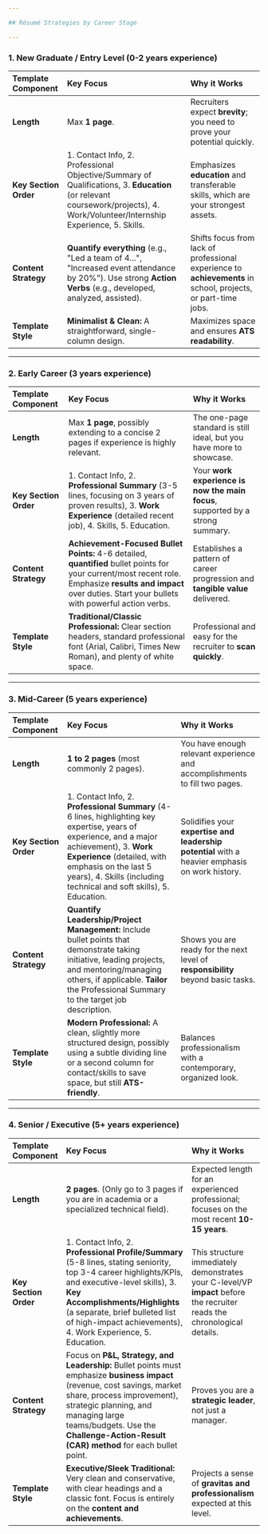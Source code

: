 ```yaml
---

## Résumé Strategies by Career Stage

---
```


### 1. New Graduate / Entry Level (0-2 years experience)

| Template Component | Key Focus | Why it Works |
| :--- | :--- | :--- |
| **Length** | Max **1 page**. | Recruiters expect **brevity**; you need to prove your potential quickly. |
| **Key Section Order** | 1. Contact Info, 2. Professional Objective/Summary of Qualifications, 3. **Education** (or relevant coursework/projects), 4. Work/Volunteer/Internship Experience, 5. Skills. | Emphasizes **education** and transferable skills, which are your strongest assets. |
| **Content Strategy** | **Quantify everything** (e.g., "Led a team of 4...", "Increased event attendance by 20%"). Use strong **Action Verbs** (e.g., developed, analyzed, assisted). | Shifts focus from lack of professional experience to **achievements** in school, projects, or part-time jobs. |
| **Template Style** | **Minimalist & Clean:** A straightforward, single-column design. | Maximizes space and ensures **ATS readability**. |

---

### 2. Early Career (3 years experience)

| Template Component | Key Focus | Why it Works |
| :--- | :--- | :--- |
| **Length** | Max **1 page**, possibly extending to a concise 2 pages if experience is highly relevant. | The one-page standard is still ideal, but you have more to showcase. |
| **Key Section Order** | 1. Contact Info, 2. **Professional Summary** (3-5 lines, focusing on 3 years of proven results), 3. **Work Experience** (detailed recent job), 4. Skills, 5. Education. | Your **work experience is now the main focus**, supported by a strong summary. |
| **Content Strategy** | **Achievement-Focused Bullet Points:** 4-6 detailed, **quantified** bullet points for your current/most recent role. Emphasize **results and impact** over duties. Start your bullets with powerful action verbs. | Establishes a pattern of career progression and **tangible value** delivered. |
| **Template Style** | **Traditional/Classic Professional:** Clear section headers, standard professional font (Arial, Calibri, Times New Roman), and plenty of white space. | Professional and easy for the recruiter to **scan quickly**. |

---

### 3. Mid-Career (5 years experience)

| Template Component | Key Focus | Why it Works |
| :--- | :--- | :--- |
| **Length** | **1 to 2 pages** (most commonly 2 pages). | You have enough relevant experience and accomplishments to fill two pages. |
| **Key Section Order** | 1. Contact Info, 2. **Professional Summary** (4-6 lines, highlighting key expertise, years of experience, and a major achievement), 3. **Work Experience** (detailed, with emphasis on the last 5 years), 4. Skills (including technical and soft skills), 5. Education. | Solidifies your **expertise and leadership potential** with a heavier emphasis on work history. |
| **Content Strategy** | **Quantify Leadership/Project Management:** Include bullet points that demonstrate taking initiative, leading projects, and mentoring/managing others, if applicable. **Tailor** the Professional Summary to the target job description. | Shows you are ready for the next level of **responsibility** beyond basic tasks. |
| **Template Style** | **Modern Professional:** A clean, slightly more structured design, possibly using a subtle dividing line or a second column for contact/skills to save space, but still **ATS-friendly**. | Balances professionalism with a contemporary, organized look. |

---

### 4. Senior / Executive (5+ years experience)

| Template Component | Key Focus | Why it Works |
| :--- | :--- | :--- |
| **Length** | **2 pages**. (Only go to 3 pages if you are in academia or a specialized technical field). | Expected length for an experienced professional; focuses on the most recent **10-15 years**. |
| **Key Section Order** | 1. Contact Info, 2. **Professional Profile/Summary** (5-8 lines, stating seniority, top 3-4 career highlights/KPIs, and executive-level skills), 3. **Key Accomplishments/Highlights** (a separate, brief bulleted list of high-impact achievements), 4. Work Experience, 5. Education. | This structure immediately demonstrates your C-level/VP **impact** before the recruiter reads the chronological details. |
| **Content Strategy** | Focus on **P&L, Strategy, and Leadership:** Bullet points must emphasize **business impact** (revenue, cost savings, market share, process improvement), strategic planning, and managing large teams/budgets. Use the **Challenge-Action-Result (CAR) method** for each bullet point. | Proves you are a **strategic leader**, not just a manager. |
| **Template Style** | **Executive/Sleek Traditional:** Very clean and conservative, with clear headings and a classic font. Focus is entirely on the **content and achievements**. | Projects a sense of **gravitas and professionalism** expected at this level. |